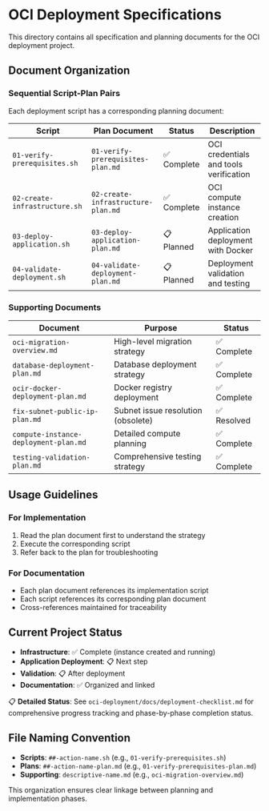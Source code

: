 # OCI Deployment Specifications

This directory contains all specification and planning documents for the OCI deployment project.

## Document Organization

### Sequential Script-Plan Pairs
Each deployment script has a corresponding planning document:

| Script | Plan Document | Status | Description |
|--------|---------------|--------|-------------|
| `01-verify-prerequisites.sh` | `01-verify-prerequisites-plan.md` | ✅ Complete | OCI credentials and tools verification |
| `02-create-infrastructure.sh` | `02-create-infrastructure-plan.md` | ✅ Complete | OCI compute instance creation |
| `03-deploy-application.sh` | `03-deploy-application-plan.md` | 📋 Planned | Application deployment with Docker |
| `04-validate-deployment.sh` | `04-validate-deployment-plan.md` | 📋 Planned | Deployment validation and testing |

### Supporting Documents

| Document | Purpose | Status |
|----------|---------|--------|
| `oci-migration-overview.md` | High-level migration strategy | ✅ Complete |
| `database-deployment-plan.md` | Database deployment strategy | ✅ Complete |
| `ocir-docker-deployment-plan.md` | Docker registry deployment | ✅ Complete |
| `fix-subnet-public-ip-plan.md` | Subnet issue resolution (obsolete) | ✅ Resolved |
| `compute-instance-deployment-plan.md` | Detailed compute planning | ✅ Complete |
| `testing-validation-plan.md` | Comprehensive testing strategy | ✅ Complete |

## Usage Guidelines

### For Implementation
1. Read the plan document first to understand the strategy
2. Execute the corresponding script
3. Refer back to the plan for troubleshooting

### For Documentation
- Each plan document references its implementation script
- Each script references its corresponding plan document
- Cross-references maintained for traceability

## Current Project Status

- **Infrastructure**: ✅ Complete (instance created and running)
- **Application Deployment**: 📋 Next step
- **Validation**: 📋 After deployment
- **Documentation**: ✅ Organized and linked

📋 **Detailed Status**: See `oci-deployment/docs/deployment-checklist.md` for comprehensive progress tracking and phase-by-phase completion status.

## File Naming Convention

- **Scripts**: `##-action-name.sh` (e.g., `01-verify-prerequisites.sh`)
- **Plans**: `##-action-name-plan.md` (e.g., `01-verify-prerequisites-plan.md`)
- **Supporting**: `descriptive-name.md` (e.g., `oci-migration-overview.md`)

This organization ensures clear linkage between planning and implementation phases.